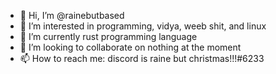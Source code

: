 - 👋 Hi, I’m @rainebutbased
- 👀 I’m interested in programming, vidya, weeb shit, and linux
- 🌱 I’m currently rust programming language
- 💞️ I’m looking to collaborate on nothing at the moment
- 📫 How to reach me: discord is raine but christmas!!!#6233

<!---
rainebutbased/rainebutbased is a ✨ special ✨ repository because its `README.md` (this file) appears on your GitHub profile.
You can click the Preview link to take a look at your changes.
--->
